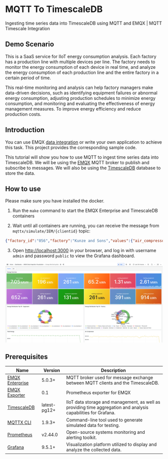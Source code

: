 # MQTT To TimescaleDB

Ingesting time series data into TimescaleDB using MQTT and EMQX | MQTT Timescale Integration

## Demo Scenario

This is a SaaS service for IIoT energy consumption analysis.
Each factory has a production line with multiple devices per line. The factory needs to monitor the energy consumption of each device in real time, and analyze the energy consumption of each production line and the entire factory in a certain period of time.

This real-time monitoring and analysis can help factory managers make data-driven decisions, such as identifying equipment failures or abnormal energy consumption, adjusting production schedules to minimize energy consumption, and monitoring and evaluating the effectiveness of energy management measures. To improve energy efficiency and reduce production costs.

<!-- ![EMQX IIoT Energy Monitoring Example](./image/energy-architecture.png) -->

## Introduction

You can use EMQX [data integration](https://www.emqx.com/en/solutions/mqtt-data-integration) or write your own application to achieve this task. This project provides the corresponding sample code.

This tutorial will show you how to use MQTT to ingest time series data into TimescaleDB. We will be using the [EMQX](https://www.emqx.io/) MQTT broker to publish and subscribe to messages. We will also be using the [TimescaleDB](https://www.timescale.com/) database to store the data.

## How to use

Please make sure you have installed the docker.

1. Run the `make` command to start the EMQX Enterprise and TimescaleDB containers


2. Wait until all containers are running, you can receive the message from `mqttx/simulate/IEM/{clientid}` topic:

```json
{"factory_id":"056","factory":"Kunze and Sons","values":{"air_compressor_1":3.07,"air_compressor_2":5.19,"lighting":0.96,"cooling_equipment":20.75,"heating_equipment":45.26,"conveyor":8.36,"coating_equipment":4.6,"inspection_equipment":1.8,"welding_equipment":4.88,"packaging_equipment":5.62,"cutting_equipment":15.67},"timestamp":1684145357169}
```

3. Open <http://localhost:3000> in your browser, and log in with username `admin` and password `public` to view the Grafana dashboard.

![EMQX IIoT Energy Monitoring Example](./image/energy-overview.png)

## Prerequisites

| Name      | Version | Description                                                                      |
| --------- | ------- | -------------------------------------------------------------------------------- |
| [EMQX Enterprise](https://www.emqx.com/en/products/emqx)      | 5.0.3+  | MQTT broker used for message exchange between MQTT clients and the TimescaleDB. |
| [EMQX Exporter](https://github.com/emqx/emqx-exporter)      | 0.1 | Prometheus exporter for EMQX |
| [TimescaleDB](https://www.timescale.com/)     | latest-pg12+  | IIoT data storage and management, as well as providing time aggregation and analysis capabilities for Grafana.      |
| [MQTTX CLI](https://mqttx.app/cli) | 1.9.3+  | Command-line tool used to generate simulated data for testing.        |
| [Prometheus](https://prometheus.io/)   | v2.44.0  | Open-source systems monitoring and alerting toolkit.       |
| [Grafana](https://grafana.com/)   | 9.5.1+  | Visualization platform utilized to display and analyze the collected data.       |
